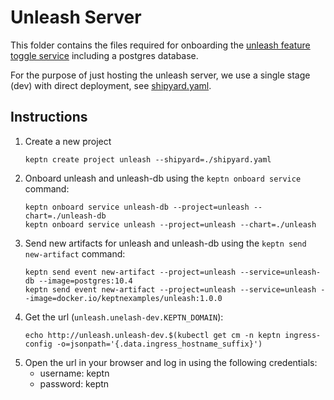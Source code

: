 # Unleash Server

This folder contains the files required for onboarding the [unleash feature toggle service](https://unleash.github.io/) 
 including a postgres database.

For the purpose of just hosting the unleash server, we use a single stage (dev) with direct deployment, see 
 [shipyard.yaml](shipyard.yaml).

## Instructions

1. Create a new project
   ```console
   keptn create project unleash --shipyard=./shipyard.yaml
   ```
2. Onboard unleash and unleash-db using the `keptn onboard service` command:
   ```console
   keptn onboard service unleash-db --project=unleash --chart=./unleash-db
   keptn onboard service unleash --project=unleash --chart=./unleash
   ```
3. Send new artifacts for unleash and unleash-db using the `keptn send new-artifact` command:
   ```console
   keptn send event new-artifact --project=unleash --service=unleash-db --image=postgres:10.4
   keptn send event new-artifact --project=unleash --service=unleash --image=docker.io/keptnexamples/unleash:1.0.0
   ```
4. Get the url (`unleash.unelash-dev.KEPTN_DOMAIN`):
   ```console
   echo http://unleash.unleash-dev.$(kubectl get cm -n keptn ingress-config -o=jsonpath='{.data.ingress_hostname_suffix}')
   ```
5. Open the url in your browser and log in using the following credentials:
   * username: keptn
   * password: keptn
